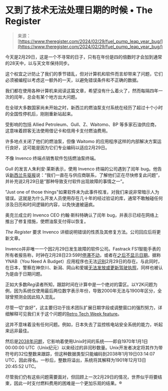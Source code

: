 <!--yml

category: 未分类

date: 2024-05-29 13:29:01

-->

# 又到了技术无法处理日期的时候 • The Register

> 来源：[https://www.theregister.com/2024/02/29/fuel_pump_leap_year_bug/](https://www.theregister.com/2024/02/29/fuel_pump_leap_year_bug/)

今天是2月29日，这是一个不寻常的日子，只有在年份是四的倍数时才会加到通常的28天中，以与天文年保持同步。

这个权宜之计防止了我们的季节错乱，但对计算机和软件而言却带来了问题，它们必须被编程以考虑这一额外的一天，以避免错误条件和不正确的数据。

我们都在使用各种计算机来阅读这篇文章，希望没有什么着火了，然而每隔四年一次的闰年，总会有某个地方出大问题。

在全球大多数国家尚未开始之时，新西兰的燃油泵支付系统在经历了超过十个小时的全国性停机后，刚刚重新站起来。

受影响的包括 Allied Petroleum、Gull、Z、Waitomo、BP 等多家石油供应商，这意味着顾客无法使用借记卡和信用卡支付燃油费用。

许多地点关闭了他们的燃油泵，但像 Waitomo 的应用程序这样的内部解决方案运行良好，这可能是因为它们专业编码以适应2月29日。

不像 Invenco 终端点销售软件包括燃油泵终端。

Gull 的发言人朱利安·莱斯表示，使用 Invenco 终端的公司遇到了闰年 bug。他告诉[新西兰先驱报](https://www.nzherald.co.nz/hawkes-bay-today/news/february-29-allied-fuel-pumps-around-nz-ground-to-a-halt-as-systems-forget-leap-year/XEQBK5JLBZG6LO3VGUQ6Q2WGC4/)说：“我们一直在与供应商联系，了解他们正在尽快修复此问题”，并补充说2月29日是“那种导致支付软件出现故障的事情之一”。

"Just one of those things"如果软件未为此事件校准，对我们来说非常暗示人为错误。这就是为什么开发人员使用存在几十年的经过验证的库，通常不敢触碰任何涉及日历和时间逻辑的内容，以免快速被逼疯。

奥克兰成立的 Invenco CEO 约翰·斯科特确认了闰年 bug，并表示已经在网络上推出了修复措施，使燃油泵支付得以恢复。

*The Register* 要求 Invenco 详细说明错误的性质及其修复方法。公司回应后将更新文章。

Invenco并非唯一一个因2月29日发生故障的软件公司。Fastrack FS1智能手表的所有者报告称，时钟在2月28日23:59时[停滞不动](https://twitter.com/Amol_chi/status/1763046970317230119)，或者在[之后不显示日期](https://twitter.com/Manuvktr/status/1763057415417901311)。据称YNAB（You Need A Budget）应用程序也无法[识别](https://www.reddit.com/r/ynab/comments/1b27jpo/funny_glitch_for_leap_year_repeating_scheduled/)2月29日的存在。与此同时，在日本，警察在神奈川、新潟、岡山和爱媛[无法发放或更新驾驶执照](https://japannews.yomiuri.co.jp/society/general-news/20240229-171789/)，同样也被认为是由于日期问题。

正如大多数*Reg*读者所知，跟踪时间在计算中是一个绝对的雷区。以Y2K问题为例，因为系统仅使用最后两位数字表示年份，导致2000年无法与1900年区分，全球曾预测会因此陷入混乱。

尽管一切“良好”，这主要归功于技术团队扩展日期字段或调整窗口的强烈努力，详细解释可见我们关于这个问题的[Retro Tech Week feature](https://www.theregister.com/2024/01/17/y2k_feature/)。

这并不意味着没有任何问题。例如，日本失去了监控核电站安全系统的能力，听起来远非最佳。

然后是[2038年问题](https://theyear2038problem.com/)，它影响着使用Unix时间的系统——即自1970年1月1日00:00:00 UTC（Unix纪元）以来经过的非闰秒数量。Unix开发者决定将其作为带符号的32位整数来跟踪，但这种数据类型只能编码到2038年1月19日03:14:07 UTC，因此得名。一秒后，整数将溢出，系统将其解释为1901年12月13日20:45:52 UTC。

尽管我们仍有这些问题需要面对，但回顾上一次2月29日的情况，世界似乎将要结束，因此一时支付燃料费用的困难是一个更加乐观的结果。®
